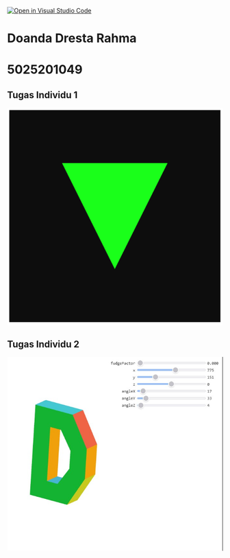 [![Open in Visual Studio Code](https://classroom.github.com/assets/open-in-vscode-c66648af7eb3fe8bc4f294546bfd86ef473780cde1dea487d3c4ff354943c9ae.svg)](https://classroom.github.com/online_ide?assignment_repo_id=8368458&assignment_repo_type=AssignmentRepo)

# Doanda Dresta Rahma 
# 5025201049

## Tugas Individu 1

![tugas1](tugas-1/img/renderimage.png?raw=true "tugas1")

## Tugas Individu 2

![tugas2](tugas-2/img/3d-inisial.jpg?raw=true "tugas2")